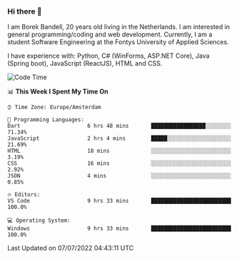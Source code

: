 ### Hi there 👋

I am Borek Bandell, 20 years old living in the Netherlands. I am interested in general programming/coding and web development. Currently, I am a student Software Engineering at the Fontys University of Applied Sciences.

I have experience with: Python, C# (WinForms, ASP.NET Core), Java (Spring boot), JavaScript (ReactJS), HTML and CSS.

<!--START_SECTION:waka-->
![Code Time](http://img.shields.io/badge/Code%20Time-207%20hrs%2056%20mins-blue)

📊 **This Week I Spent My Time On** 

```text
⌚︎ Time Zone: Europe/Amsterdam

💬 Programming Languages: 
Dart                     6 hrs 48 mins       █████████████████░░░░░░░░   71.34% 
JavaScript               2 hrs 4 mins        █████░░░░░░░░░░░░░░░░░░░░   21.69% 
HTML                     18 mins             ░░░░░░░░░░░░░░░░░░░░░░░░░   3.19% 
CSS                      16 mins             ░░░░░░░░░░░░░░░░░░░░░░░░░   2.92% 
JSON                     4 mins              ░░░░░░░░░░░░░░░░░░░░░░░░░   0.85%

🔥 Editors: 
VS Code                  9 hrs 33 mins       █████████████████████████   100.0%

💻 Operating System: 
Windows                  9 hrs 33 mins       █████████████████████████   100.0%

```


 Last Updated on 07/07/2022 04:43:11 UTC
<!--END_SECTION:waka-->

<!--**tcBorek2002/tcBorek2002** is a ✨ _special_ ✨ repository because its `README.md` (this file) appears on your GitHub profile.

Here are some ideas to get you started:

- 🔭 I’m currently working on ...
- 🌱 I’m currently learning ...
- 👯 I’m looking to collaborate on ...
- 🤔 I’m looking for help with ...
- 💬 Ask me about ...
- 📫 How to reach me: ...
- 😄 Pronouns: ...
- ⚡ Fun fact: ...
-->

